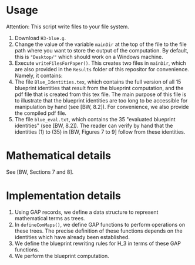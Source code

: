# Usage

Attention: This script write files to your file system.
1. Download `H3-blue.g`.
2. Change the value of the variable `mainDir` at the top of the file to the file path where you want to store the output of the computation. By default, this is `"Desktop/"` which should work on a Windows machine.
3. Execute `writeFilesForPaper()`.
This creates two files in `mainDir`, which are also provided in the `Results` folder of this repositor for convenience. Namely, it contains:
1. The file `Blue_Identities.tex`, which contains the full version of all 15 blueprint identities that result from the blueprint computation, and the pdf file that is created from this tex file. The main purpose of this file is to illustrate that the blueprint identities are too long to be accessible for manipulation by hand (see [BW, 8.2]). For convenience, we also provide the compiled pdf file.
2. The file `blue_eval.txt`, which contains the 35 "evaluated blueprint identities" (see [BW, 8.2]). The reader can verify by hand that the identities (1) to (35) in [BW, Figures 7 to 9] follow from these identities.

# Mathematical details

See [BW, Sections 7 and 8].

# Implementation details

1. Using GAP records, we define a data structure to represent mathematical terms as trees.
2. In `defineComMaps()`, we define GAP functions to perform operations on these trees. The precise definition of these functions depends on the identities which have already been established.
3. We define the blueprint rewriting rules for H_3 in terms of these GAP functions.
4. We perform the blueprint computation.

